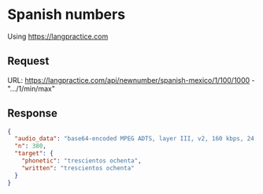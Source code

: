 # Spanish numbers

Using https://langpractice.com

## Request
URL: https://langpractice.com/api/newnumber/spanish-mexico/1/100/1000 - ".../1/min/max"

## Response
```json
{
  "audio_data": "base64-encoded MPEG ADTS, layer III, v2, 160 kbps, 24 kHz, Monaural",
  "n": 380,
  "target": {
    "phonetic": "trescientos ochenta",
    "written": "trescientos ochenta"
  }
}
```